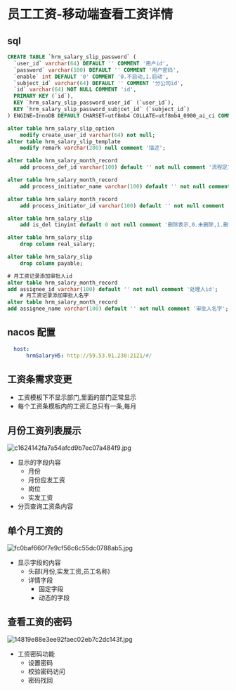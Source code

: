# 员工工资-移动端查看工资详情

## sql 

```sql
CREATE TABLE `hrm_salary_slip_password` (
  `user_id` varchar(64) DEFAULT '' COMMENT '用户id',
  `password` varchar(100) DEFAULT '' COMMENT '用户密码',
  `enable` int DEFAULT '0' COMMENT '0.不启动,1.启动',
  `subject_id` varchar(64) DEFAULT '' COMMENT '分公司id',
  `id` varchar(64) NOT NULL COMMENT 'id',
  PRIMARY KEY (`id`),
  KEY `hrm_salary_slip_password_user_id` (`user_id`),
  KEY `hrm_salary_slip_password_subjcet_id` (`subject_id`)
) ENGINE=InnoDB DEFAULT CHARSET=utf8mb4 COLLATE=utf8mb4_0900_ai_ci COMMENT='人员工资条密码'

alter table hrm_salary_slip_option
    modify create_user_id varchar(64) not null;
alter table hrm_salary_slip_template
    modify remark varchar(200) null comment '描述';

alter table hrm_salary_month_record
    add process_def_id varchar(100) default '' not null comment '流程定义id';

alter table hrm_salary_month_record
    add process_initiator_name varchar(100) default '' not null comment '流程启动人员名称';

alter table hrm_salary_month_record
    add process_initiator_id varchar(100) default '' not null comment '流程启动人员id';

alter table hrm_salary_slip
    add is_del tinyint default 0 not null comment '删除表示,0.未删除,1.删除';

alter table hrm_salary_slip
    drop column real_salary;

alter table hrm_salary_slip
    drop column payable;

# 月工资记录添加审批人id
alter table hrm_salary_month_record
add assignee_id varchar(100) default '' not null comment '处理人id';
    # 月工资记录添加审批人名字 
alter table hrm_salary_month_record
add assignee_name varchar(100) default '' not null comment '审批人名字';

```
## nacos 配置
```yml
  host:
      hrmSalaryH5: http://59.53.91.230:2121/#/
```

## 工资条需求变更
- 工资模板下不显示部门,里面的部门正常显示
- 每个工资条模板内的工资汇总只有一条,每月

## 月份工资列表展示

![c1624142fa7a54afcd9b7ec07a484f9.jpg](https://p3-juejin.byteimg.com/tos-cn-i-k3u1fbpfcp/4dfc26fa78714fe385d4f23faf7c8ffb~tplv-k3u1fbpfcp-watermark.image?)

- 显示的字段内容
  - 月份
  - 月份应发工资
  - 岗位
  - 实发工资
- 分页查询工资条内容

## 单个月工资的

![fc0baf660f7e9cf56c6c55dc0788ab5.jpg](https://p3-juejin.byteimg.com/tos-cn-i-k3u1fbpfcp/92675b865f824712a0ab4e7af105d5d0~tplv-k3u1fbpfcp-watermark.image?)

- 显示字段的内容
  - 头部(月份,实发工资,员工名称)
  - 详情字段
    - 固定字段
    - 动态的字段

## 查看工资的密码

![14819e88e3ee92faec02eb7c2dc143f.jpg](https://p3-juejin.byteimg.com/tos-cn-i-k3u1fbpfcp/730b52c709234418af547d47b16203b2~tplv-k3u1fbpfcp-watermark.image?)

- 工资密码功能
  - 设置密码
  - 校验密码访问
  - 密码找回
